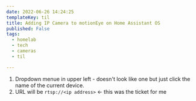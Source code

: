 ```yaml
---
date: 2022-06-26 14:24:25
templateKey: til
title: Adding IP Camera to motionEye on Home Assistant OS
published: False
tags:
  - homelab
  - tech
  - cameras
  - til

---
```


1. Dropdown menue in upper left - doesn't look like one but just click the name of the current device.
2. URL will be `rtsp://<ip address>` <- this was the ticket for me
